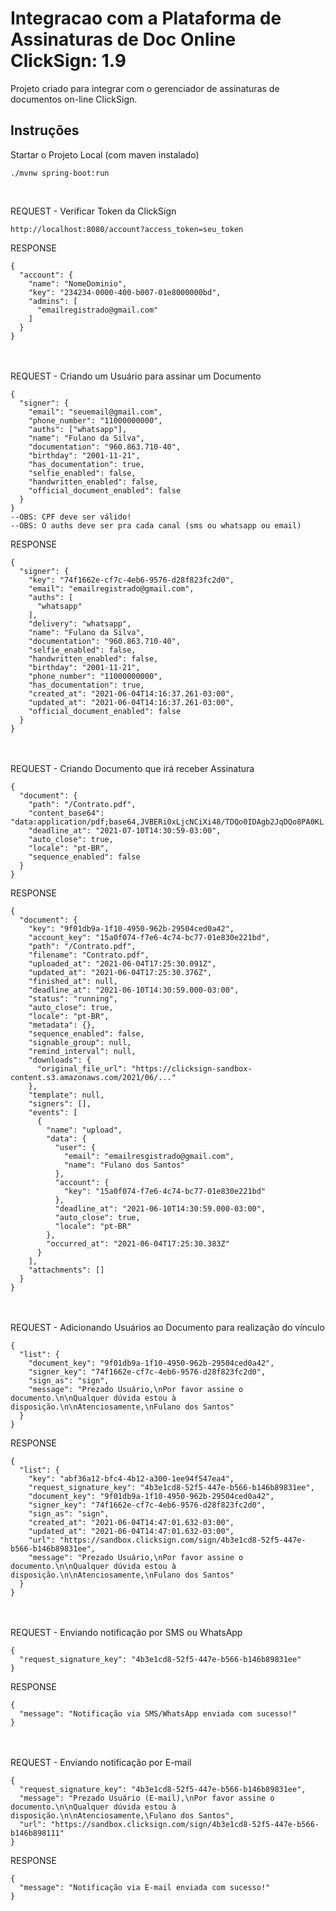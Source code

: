 # Integracao com a Plataforma de Assinaturas de Doc Online ClickSign: 1.9
Projeto criado para integrar com o gerenciador de assinaturas de documentos on-line ClickSign.

## Instruções

Startar o Projeto Local (com maven instalado)<br/>
```
./mvnw spring-boot:run
```
<br/>

REQUEST - Verificar Token da ClickSign<br/>
```
http://localhost:8080/account?access_token=seu_token
```
RESPONSE<br/>
```
{
  "account": {
    "name": "NomeDominio",
    "key": "234234-0000-400-b007-01e8000000bd",
    "admins": [
      "emailregistrado@gmail.com"
    ]
  }
}
```
<br/><br/>
REQUEST - Criando um Usuário para assinar um Documento<br/>
```
{
  "signer": {
    "email": "seuemail@gmail.com",
    "phone_number": "11000000000",
    "auths": ["whatsapp"],
    "name": "Fulano da Silva",
    "documentation": "960.863.710-40",
    "birthday": "2001-11-21",
    "has_documentation": true,
    "selfie_enabled": false,
    "handwritten_enabled": false,
    "official_document_enabled": false
  }
}
--OBS: CPF deve ser válido!
--OBS: O auths deve ser pra cada canal (sms ou whatsapp ou email)
```
RESPONSE<br/>
```
{
  "signer": {
    "key": "74f1662e-cf7c-4eb6-9576-d28f823fc2d0",
    "email": "emailregistrado@gmail.com",
    "auths": [
      "whatsapp"
    ],
    "delivery": "whatsapp",
    "name": "Fulano da Silva",
    "documentation": "960.863.710-40",
    "selfie_enabled": false,
    "handwritten_enabled": false,
    "birthday": "2001-11-21",
    "phone_number": "11000000000",
    "has_documentation": true,
    "created_at": "2021-06-04T14:16:37.261-03:00",
    "updated_at": "2021-06-04T14:16:37.261-03:00",
    "official_document_enabled": false
  }
}
```
<br/><br/>
REQUEST - Criando Documento que irá receber Assinatura<br/>
```
{
  "document": {
    "path": "/Contrato.pdf",
    "content_base64": "data:application/pdf;base64,JVBERi0xLjcNCiXi48/TDQo0IDAgb2JqDQo8PA0KL...",
    "deadline_at": "2021-07-10T14:30:59-03:00",
    "auto_close": true,
    "locale": "pt-BR",
    "sequence_enabled": false
  }
}
```
RESPONSE<br/>
```
{
  "document": {
    "key": "9f01db9a-1f10-4950-962b-29504ced0a42",
    "account_key": "15a0f074-f7e6-4c74-bc77-01e830e221bd",
    "path": "/Contrato.pdf",
    "filename": "Contrato.pdf",
    "uploaded_at": "2021-06-04T17:25:30.091Z",
    "updated_at": "2021-06-04T17:25:30.376Z",
    "finished_at": null,
    "deadline_at": "2021-06-10T14:30:59.000-03:00",
    "status": "running",
    "auto_close": true,
    "locale": "pt-BR",
    "metadata": {},
    "sequence_enabled": false,
    "signable_group": null,
    "remind_interval": null,
    "downloads": {
      "original_file_url": "https://clicksign-sandbox-content.s3.amazonaws.com/2021/06/..."
    },
    "template": null,
    "signers": [],
    "events": [
      {
        "name": "upload",
        "data": {
          "user": {
            "email": "emailresgistrado@gmail.com",
            "name": "Fulano dos Santos"
          },
          "account": {
            "key": "15a0f074-f7e6-4c74-bc77-01e830e221bd"
          },
          "deadline_at": "2021-06-10T14:30:59.000-03:00",
          "auto_close": true,
          "locale": "pt-BR"
        },
        "occurred_at": "2021-06-04T17:25:30.383Z"
      }
    ],
    "attachments": []
  }
}
```
<br/><br/>
REQUEST - Adicionando Usuários ao Documento para realização do vínculo<br/>
```
{
  "list": {
    "document_key": "9f01db9a-1f10-4950-962b-29504ced0a42",
    "signer_key": "74f1662e-cf7c-4eb6-9576-d28f823fc2d0",
    "sign_as": "sign",
    "message": "Prezado Usuário,\nPor favor assine o documento.\n\nQualquer dúvida estou à disposição.\n\nAtenciosamente,\nFulano dos Santos"
  }
}
```
RESPONSE<br/>
```
{
  "list": {
    "key": "abf36a12-bfc4-4b12-a300-1ee94f547ea4",
    "request_signature_key": "4b3e1cd8-52f5-447e-b566-b146b89831ee",
    "document_key": "9f01db9a-1f10-4950-962b-29504ced0a42",
    "signer_key": "74f1662e-cf7c-4eb6-9576-d28f823fc2d0",
    "sign_as": "sign",
    "created_at": "2021-06-04T14:47:01.632-03:00",
    "updated_at": "2021-06-04T14:47:01.632-03:00",
    "url": "https://sandbox.clicksign.com/sign/4b3e1cd8-52f5-447e-b566-b146b89831ee",
    "message": "Prezado Usuário,\nPor favor assine o documento.\n\nQualquer dúvida estou à disposição.\n\nAtenciosamente,\nFulano dos Santos"
  }
}
```
<br/><br/>
REQUEST - Enviando notificação por SMS ou WhatsApp<br/>
```
{
  "request_signature_key": "4b3e1cd8-52f5-447e-b566-b146b89831ee"
}
```
RESPONSE<br/>
```
{
  "message": "Notificação via SMS/WhatsApp enviada com sucesso!"
}
```
<br/><br/>
REQUEST - Enviando notificação por E-mail<br/>
```
{
  "request_signature_key": "4b3e1cd8-52f5-447e-b566-b146b89831ee",
  "message": "Prezado Usuário (E-mail),\nPor favor assine o documento.\n\nQualquer dúvida estou à disposição.\n\nAtenciosamente,\Fulano dos Santos",
  "url": "https://sandbox.clicksign.com/sign/4b3e1cd8-52f5-447e-b566-b146b898111"
}
```
RESPONSE<br/>
```
{
  "message": "Notificação via E-mail enviada com sucesso!"
}
```
